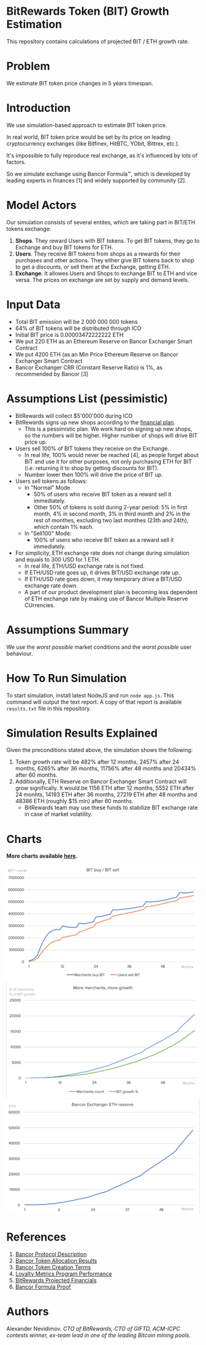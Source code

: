 # BitRewards Token (BIT) Growth Estimation
This repository contains calculations of projected BIT / ETH growth rate.
# Problem
We estimate BIT token price changes in 5 years timespan.
# Introduction
We use simulation-based approach to estimate BIT token price. 

In real world, BIT token price would be set by its price on leading cryptocurrency exchanges (like Bitfinex, HitBTC, YObit, Bittrex, etc.).

It's impossible to fully reproduce real exchange, as it's influenced by lots of factors.

So we simulate exchange using Bancor Formula™, which is developed by leading experts in finances [1] and widely supported by community [2].
# Model Actors
Our simulation consists of several entites, which are taking part in BIT/ETH tokens exchange:
1. **Shops**. They reward Users with BIT tokens. To get BIT tokens, they go to Exchange and buy BIT tokens for ETH.
2. **Users**. They receive BIT tokens from shops as a rewards for their purchases and other actions. They either give BIT tokens back to shop to get a discounts, or sell them at the Exchange, getting ETH. 
3. **Exchange**. It allowes Users and Shops to exchange BIT to ETH and vice versa. The prices on exchange are set by supply and demand levels.

# Input Data
- Total BIT emission will be 2 000 000 000 tokens
- 64% of BIT tokens will be distributed through ICO
- Initial BIT price is 0.00003472222222 ETH
- We put 220 ETH as an Ethereum Reserve on Bancor Exchanger Smart Contract
- We put 4200 ETH (as an Min Price Ethereum Reserve on Bancor Exchanger Smart Contract
- Bancor Exchanger CRR (Constant Reserve Ratio) is 1%, as recommended by Bancor [3]

# Assumptions List (pessimistic)
- BitRewards will collect $5'000'000 during ICO
- BitRewards signs up new shops according to the [financial plan](https://docs.google.com/spreadsheets/d/1mLkfOtFcDz6xIWLQcF2RjTXWn_YvVjMDeKPD8ED2j4Y/edit#gid=1468016542).
  - This is a pessimistic plan. We work hard on signing up new shops, so the numbers will be higher. Higher number of shops will drive BIT price up.
- Users sell 100% of BIT tokens they receive on the Exchange.
    - In real life, 100% would never be reached [4], as people forget about BIT and use it for other purposes, not only purchasing ETH for BIT (i.e. returning it to shop by getting discounts for BIT).
    - Number lower then 100% will drive the price of BIT up.
- Users sell tokens as follows:
  - In "Normal" Mode
	  - 50% of users who receive BIT token as a reward sell it immediately.
	  - Other 50% of tokens is sold during 2-year period: 5% in first month, 4% in second month, 3% in third month and 2% in the rest of monthes, excluding two last monthes (23th and 24th), which contain 1% each.
  - In "Sell100" Mode:
    - 100% of users who receive BIT token as a reward sell it immediately.
- For simplicity, ETH exchange rate does not change during simulation and equals to 300 USD for 1 ETH.
    - In real life, ETH/USD exchange rate is not fixed.
    - If ETH/USD rate goes up, it drives BIT/USD exchange rate up.
    - If ETH/USD rate goes down, it may temporary drive a BIT/USD exchange rate down. 
    - A part of our product development plan is becoming less dependent of ETH exchange rate by making use of Bancor Multiple Reserve CUrrencies.
# Assumptions Summary 
We use the *worst possible* market conditions and the *worst possible* user behaviour.

# How To Run Simulation
To start simulation, install latest NodeJS and run ```node app.js```.
This command will output the text report.
A copy of that report is available ```results.txt``` file in this repository.

# Simulation Results Explained
Given the preconditions stated above, the simulation shows the following:
1. Token growth rate will be 482% after 12 months, 2457% after 24 months, 6265% after 36 months, 11756% after 48 months and 20434% after 60 months.
2. Additionally, ETH Reserve on Bancor Exchanger Smart Contract will grow significally. It would be 1156 ETH after 12 months, 5552 ETH after 24 monhts, 14193 ETH after 36 months, 27219 ETH after 48 months and 48386 ETH (roughly $15 mln) after 60 months.
    - BitRewards team may use these funds to stabilize BIT exchange rate in case of market volatility.

# Charts

**More charts available [here](https://docs.google.com/spreadsheets/d/1gxdt9n0BOhuAK5Gnx0kIasIeDJxydE-k8ewzahW7rlQ/edit?usp=sharing).**

![BIT buy / BIT sell over time](/charts/bit_buy_vs_bit_sell.png)
![Merchans using BitRewards / BIT growth rate](/charts/merchants_count_vs_bit_growth.png)
![BitRewards Bancor Exchanger ETH reserve over time](/charts/exchanger_eth_reserve.png)

# References
1. [Bancor Protocol Description](https://www.bancor.network/about)
2. [Bancor Token Allocation Results](https://www.bancor.network/fundraiser)
3. [Bancor Token Creation Terms](https://medium.com/@bancor/bancor-network-token-bnt-contribution-token-creation-terms-48cc85a63812)
4. [Loyalty Metrics Program Performance](https://blog.smile.io/loyalty-metrics-program-performance)
5. [BitRewards Projected Financials](https://docs.google.com/spreadsheets/d/1mLkfOtFcDz6xIWLQcF2RjTXWn_YvVjMDeKPD8ED2j4Y/edit#gid=1468016542)
6. [Bancor Formula Proof](https://drive.google.com/file/d/0B3HPNP-GDn7aRkVaV3dkVl9NS2M/view)

# Authors 
Alexander Nevidimov. *CTO of BitRewards, CTO of GIFTD, ACM-ICPC contests winner, ex-team lead in one of the leading Bitcoin mining pools.*
